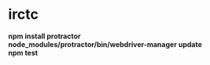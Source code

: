 # irctc
<B>npm install protractor</B></BR>
<B>node_modules/protractor/bin/webdriver-manager update</B></BR>
<B>npm test</B></BR>
